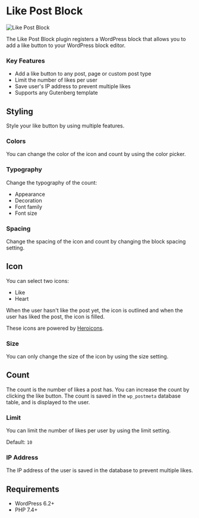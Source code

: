 # Like Post Block

![Like Post Block](https://i.imgur.com/dOAmwFh.png)

The Like Post Block plugin registers a WordPress block that allows you to add a like button to your WordPress block editor.

### Key Features

- Add a like button to any post, page or custom post type
- Limit the number of likes per user
- Save user's IP address to prevent multiple likes
- Supports any Gutenberg template

## Styling

Style your like button by using multiple features.

### Colors

You can change the color of the icon and count by using the color picker.

### Typography

Change the typography of the count:

- Appearance
- Decoration
- Font family
- Font size

### Spacing

Change the spacing of the icon and count by changing the block spacing setting.

## Icon

You can select two icons:

- Like
- Heart

When the user hasn't like the post yet, the icon is outlined and when the user has liked the post, the icon is filled.

These icons are powered by [Heroicons](https://heroicons.com/).

### Size

You can only change the size of the icon by using the size setting.

## Count

The count is the number of likes a post has. You can increase the count by clicking the like button. The count is saved in the `wp_postmeta` database table, and is displayed to the user.

### Limit

You can limit the number of likes per user by using the limit setting.

Default: `10`

### IP Address

The IP address of the user is saved in the database to prevent multiple likes.

## Requirements

- WordPress 6.2+
- PHP 7.4+
